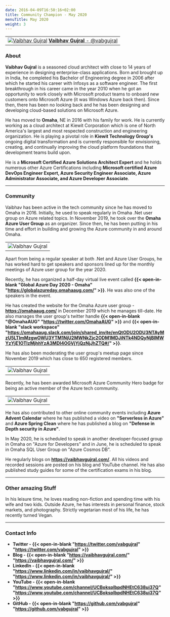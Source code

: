 ```yaml
---
date: 2016-04-09T16:50:16+02:00
title: Community Champion - May 2020
menuTitle: May 2020
weight: 3
---
```



| |
|:-------------------------:|
|[![Vaibhav Gujral](/images/champions/Vaibhav.png?width=25pc)](https://twitter.com/vabgujral "@vabgujral") [**Vaibhav Gujral** - @vabgujral](https://twitter.com/vabgujral)|


### About
**Vaibhav Gujral** is a seasoned cloud architect with close to 14 years of experience in designing enterprise-class applications. Born and brought up in India, he completed his Bachelor of Engineering degree in 2006 after which he started his career with Infosys as a software engineer. The first breakthrough in his career came in the year 2010 when he got an opportunity to work closely with Microsoft product teams to onboard new customers onto Microsoft Azure (it was Windows Azure back then). Since then, there has been no looking back and he has been designing and developing cloud-based solutions on Microsoft Azure. 

He has moved to **Omaha**, NE in 2016 with his family for work. He is currently working as a cloud architect at Kiewit Corporation which is one of North America's largest and most respected construction and engineering organization. He is playing a pivotal role in **Kiewit Technology Group's** ongoing digital transformation and is currently responsible for envisioning, creating, and continually improving the cloud platform foundations that development teams build upon. 

He is a **Microsoft Certified Azure Solutions Architect Expert** and he holds numerous other Azure Certifications including **Microsoft certified Azure DevOps Engineer Expert, Azure Security Engineer Associate, Azure Administrator Associate, and Azure Developer Associate**.

---

### Community

Vaibhav has been active in the tech community since he has moved to Omaha in 2016. Initially, he used to speak regularly in Omaha .Net user group on Azure related topics. In November 2019, he took over the **Omaha Azure User Group** as an organizer. Since then, he has been putting in his time and effort in building and growing the Azure community in and around Omaha.


| |
|:-------------------------:|
|![Vaibhav Gujral](/images/champions/Vaibhav2.jpg?width=50pc) 

Apart from being a regular speaker at both .Net and Azure User Groups, he has worked hard to get speakers and sponsors lined up for the monthly meetings of Azure user group for the year 2020.  

Recently, he has organized a half-day virtual live event called **{{< open-in-blank "Global Azure Day 2020 - Omaha" "https://globalazureday.omahaaug.com/" >}}**. He was also one of the speakers in the event. 

He has created the website for the Omaha Azure user group - **https://omahaaug.com/** in December 2019 which he manages till-date. He also manages the user group's twitter handle **{{< open-in-blank "@OmahaAUG" "https://twitter.com/OmahaAUG" >}}** and **{{< open-in-blank "slack workspace" "https://omahaaug.slack.com/join/shared_invite/enQtODU2ODU3NTAyMzU5LTlmMzgwOWU3YTM1NjU2MWNkZjc2ODM1MDJiNTk4NDQyNjBlMWYzYjE1OTIzMjhhYzA3MDI4OGVjYjQzNjJhZTQ#/" >}}**.  

He has also been moderating the user group's meetup page since November 2019 which has close to 650 registered members.


| |
|:-------------------------:| 
|![Vaibhav Gujral](/images/champions/Vaibhavazurehero.jpg) 

Recently, he has been awarded Microsoft Azure Community Hero badge for being an active member of the Azure tech community.

| |
|:-------------------------:|
|![Vaibhav Gujral](/images/champions/Vaibhav3.png) 

He has also contributed to other online community events including **Azure Advent Calendar** where he has published a video on **"Serverless in Azure"** and **Azure Spring Clean** where he has published a blog on **"Defense in Depth security in Azure"**. 

In May 2020, he is scheduled to speak in another developer-focused group in Omaha on "Azure for Developers" and in June, he is scheduled to speak in Omaha SQL User Group on "Azure Cosmos DB".

 

He regularly blogs on **https://vaibhavgujral.com/**. All his videos and recorded sessions are posted on his blog and YouTube channel. He has also published study guides for some of the certification exams in his blog.


---

### Other amazing Stuff
In his leisure time, he loves reading non-fiction and spending time with his wife and two kids. Outside Azure, he has interests in personal finance, stock markets, and photography. Strictly vegetarian most of his life, he has recently turned Vegan.

---

### Contact Info 
+ **Twitter - {{< open-in-blank "https://twitter.com/vabgujral" "https://twitter.com/vabgujral" >}}**
+ **Blog - {{< open-in-blank "https://vaibhavgujral.com/" "https://vaibhavgujral.com/" >}}**
+ **LinkedIn - {{< open-in-blank "https://www.linkedin.com/in/vaibhavgujral/" "https://www.linkedin.com/in/vaibhavgujral/" >}}**
+ **YouTube - {{< open-in-blank "https://www.youtube.com/channel/UCBoksplbpdNHEtC638ui37Q" "https://www.youtube.com/channel/UCBoksplbpdNHEtC638ui37Q" >}}**
+ **GitHub - {{< open-in-blank "https://github.com/vabgujral" "https://github.com/vabgujral" >}}**